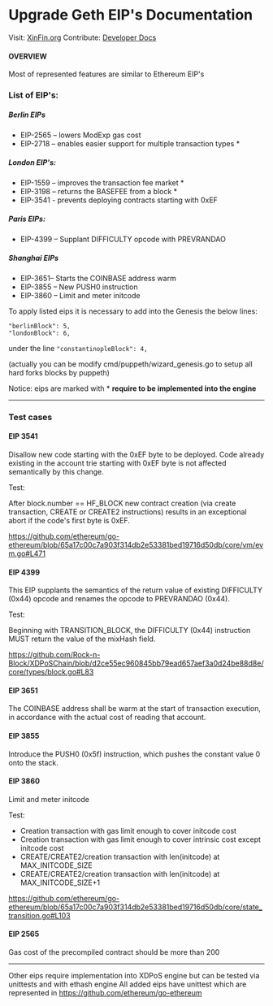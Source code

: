 # Upgrade Geth EIP's Documentation

Visit: [XinFin.org](https://xinfin.org)
Contribute: [Developer Docs](https://docs.xinfin.org)

#### OVERVIEW

Most of represented features are similar to Ethereum EIP's 

### List of EIP's:

##### Berlin EIPs

* EIP-2565 – lowers ModExp gas cost 
* EIP-2718 – enables easier support for multiple transaction types *

##### London EIP's:

* EIP-1559 – improves the transaction fee market *
* EIP-3198 – returns the BASEFEE from a block *
* EIP-3541 - prevents deploying contracts starting with 0xEF 

##### Paris EIPs:

* EIP-4399 – Supplant DIFFICULTY opcode with PREVRANDAO 

##### Shanghai EIPs

* EIP-3651– Starts the COINBASE address warm
* EIP-3855 – New PUSH0 instruction
* EIP-3860 – Limit and meter initcode

To apply listed eips it is necessary to add into the Genesis the below lines:

```text
"berlinBlock": 5,
"londonBlock": 6,
```

under the line `"constantinopleBlock": 4,` 

(actually you can be modify cmd/puppeth/wizard_genesis.go to setup all hard forks blocks by puppeth)

Notice: eips are marked with * **require to be implemented into the engine**  

***

### Test cases 

#### EIP 3541

Disallow new code starting with the 0xEF byte to be deployed. Code already existing in the account trie starting with 0xEF byte is not affected semantically by this change.

Test:

After block.number == HF_BLOCK new contract creation (via create transaction, CREATE or CREATE2 instructions) results in an exceptional abort if the code's first byte is 0xEF.

https://github.com/ethereum/go-ethereum/blob/65a17c00c7a903f314db2e53381bed19716d50db/core/vm/evm.go#L471

#### EIP 4399

This EIP supplants the semantics of the return value of existing DIFFICULTY (0x44) opcode and renames the opcode to PREVRANDAO (0x44).

Test: 

Beginning with TRANSITION_BLOCK, the DIFFICULTY (0x44) instruction MUST return the value of the mixHash field.

https://github.com/Rock-n-Block/XDPoSChain/blob/d2ce55ec960845bb79ead657aef3a0d24be88d8e/core/types/block.go#L83

#### EIP 3651

The COINBASE address shall be warm at the start of transaction execution, in accordance with the actual cost of reading that account.

#### EIP 3855

Introduce the PUSH0 (0x5f) instruction, which pushes the constant value 0 onto the stack.

#### EIP 3860

Limit and meter initcode

Test:

* Creation transaction with gas limit enough to cover initcode cost
* Creation transaction with gas limit enough to cover intrinsic cost except initcode cost
* CREATE/CREATE2/creation transaction with len(initcode) at MAX_INITCODE_SIZE
* CREATE/CREATE2/creation transaction with len(initcode) at MAX_INITCODE_SIZE+1

https://github.com/ethereum/go-ethereum/blob/65a17c00c7a903f314db2e53381bed19716d50db/core/state_transition.go#L103

#### EIP 2565

Gas cost of the precompiled contract should be more than 200

***

Other eips require implementation into XDPoS engine but can be tested via unittests and with ethash engine
All added eips have unittest which are represented in  https://github.com/ethereum/go-ethereum